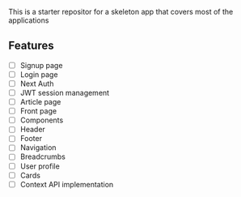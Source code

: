 This is a starter repositor for a skeleton app that covers most of the applications

## Features

- [ ] Signup page
- [ ] Login page
- [ ] Next Auth
- [ ] JWT session management
- [ ] Article page
- [ ] Front page
- [ ] Components
- [ ] Header
- [ ] Footer
- [ ] Navigation
- [ ] Breadcrumbs
- [ ] User profile
- [ ] Cards
- [ ] Context API implementation
